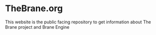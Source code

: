 # TheBrane.org

This website is the public facing repository to get information about The Brane project and Brane Engine




